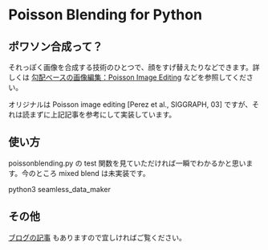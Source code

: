 # Poisson Blending for Python

## ポワソン合成って？
それっぽく画像を合成する技術のひとつで、顔をすげ替えたりなどできます。詳しくは [勾配ベースの画像編集：Poisson Image Editing](http://www.hal.t.u-tokyo.ac.jp/paper/2010/Journal_12.pdf) などを参照してください。

オリジナルは Poisson image editing [Perez et al., SIGGRAPH, 03] ですが、それは読まずに上記記事を参考にして実装しています。

## 使い方
poissonblending.py の test 関数を見ていただければ一瞬でわかるかと思います。今のところ mixed blend は未実装です。

python3 seamless_data_maker

## その他
[ブログの記事](http://blog.parosky.net/archives/1910) もありますので宜しければご覧ください。
